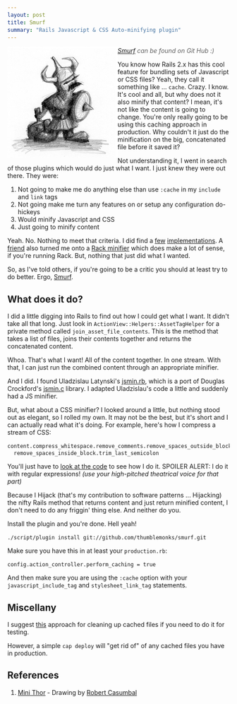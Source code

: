 ```yaml
---
layout: post
title: Smurf
summary: "Rails Javascript & CSS Auto-minifying plugin"
---
```


<img src="/images/articles/code/ruby/mini-thor.jpg" align="left" width="250" height="250">

> *[Smurf](http://github.com/thumblemonks/smurf) can be found on Git Hub :)*

You know how Rails 2.x has this cool feature for bundling sets of Javascript or CSS files? Yeah, they call it something like ... `cache`. Crazy. I know. It's cool and all, but why does not it also minify that content? I mean, it's not like the content is going to change. You're only really going to be using this caching approach in production. Why couldn't it just do the minification on the big, concatenated file before it saved it?

Not understanding it, I went in search of those plugins which would do just what I want. I just knew they were out there. They were:

1. Not going to make me do anything else than use `:cache` in my `include` and `link` tags
2. Not going make me turn any features on or setup any configuration do-hickeys
3. Would minify Javascript and CSS
4. Just going to minify content

Yeah. No. Nothing to meet that criteria. I did find a [few](http://github.com/sbecker/asset_packager/tree/master) [implementations](http://github.com/timcharper/bundle-fu/tree/master). A [friend](http://sneer.org) also turned me onto a [Rack minifier](http://github.com/lucianopanaro/rack-javascript-minifier/tree/master) which does make a lot of sense, if you're running Rack. But, nothing that just did what I wanted.

So, as I've told others, if you're going to be a critic you should at least try to do better. Ergo, [Smurf](http://github.com/thumblemonks/smurf).

## What does it do?

I did a little digging into Rails to find out how I could get what I want. It didn't take all that long. Just look in `ActionView::Helpers::AssetTagHelper` for a private method called `join_asset_file_contents`. This is the method that takes a list of files, joins their contents together and returns the concatenated content.

Whoa. That's what I want! All of the content together. In one stream. With that, I can just run the combined content through an appropriate minifier.

And I did. I found Uladzislau Latynski's [jsmin.rb](http://javascript.crockford.com/jsmin.rb), which is a port of Douglas Crockford's [jsmin.c](http://javascript.crockford.com/jsmin.c) library. I adapted Uladzislau's code a little and suddenly had a JS minifier.

But, what about a CSS minifier? I looked around a little, but nothing stood out as elegant, so I rolled my own. It may not be the best, but it's short and I can actually read what it's doing. For example, here's how I compress a stream of CSS:

    content.compress_whitespace.remove_comments.remove_spaces_outside_block.
      remove_spaces_inside_block.trim_last_semicolon

You'll just have to [look at the code](http://github.com/thumblemonks/smurf/tree/master/lib/smurf/stylesheet.rb) to see how I do it. SPOILER ALERT: I do it with regular expressions! *(use your high-pitched theatrical voice for that part)*

Because I Hijack (that's my contribution to software patterns ... Hijacking) the nifty Rails method that returns content and just return minified content, I don't need to do any friggin' thing else. And neither do you.

Install the plugin and you're done. Hell yeah!

    ./script/plugin install git://github.com/thumblemonks/smurf.git

Make sure you have this in at least your `production.rb`:

    config.action_controller.perform_caching = true

And then make sure you are using the `:cache` option with your `javascript_include_tag` and `stylesheet_link_tag` statements.

## Miscellany

I suggest [this](http://maintainable.com/articles/rails_asset_cache) approach for cleaning up cached files if you need to do it for testing.

However, a simple `cap deploy` will "get rid of" of any cached files you have in production.

## References

1. [Mini Thor](http://www.robertcasumbal.com/blog/?p=114) - Drawing by [Robert Casumbal](http://www.robertcasumbal.com/)
